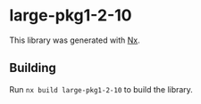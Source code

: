 # large-pkg1-2-10

This library was generated with [Nx](https://nx.dev).

## Building

Run `nx build large-pkg1-2-10` to build the library.
